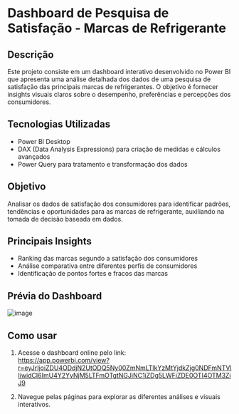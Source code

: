 # Dashboard de Pesquisa de Satisfação - Marcas de Refrigerante

## Descrição
Este projeto consiste em um dashboard interativo desenvolvido no Power BI que apresenta uma análise detalhada dos dados de uma pesquisa de satisfação das principais marcas de refrigerantes. O objetivo é fornecer insights visuais claros sobre o desempenho, preferências e percepções dos consumidores.

## Tecnologias Utilizadas
- Power BI Desktop  
- DAX (Data Analysis Expressions) para criação de medidas e cálculos avançados  
- Power Query para tratamento e transformação dos dados

## Objetivo
Analisar os dados de satisfação dos consumidores para identificar padrões, tendências e oportunidades para as marcas de refrigerante, auxiliando na tomada de decisão baseada em dados.

## Principais Insights
- Ranking das marcas segundo a satisfação dos consumidores  
- Análise comparativa entre diferentes perfis de consumidores  
- Identificação de pontos fortes e fracos das marcas

## Prévia do Dashboard

![image](https://github.com/user-attachments/assets/3f6e2881-d784-46ce-aa88-e3f91281e908)


## Como usar
1. Acesse o dashboard online pelo link:  
https://app.powerbi.com/view?r=eyJrIjoiZDU4ODdjN2UtODQ5Ny00ZmNmLTlkYzMtYjdkZjg0NDFmNTVlIiwidCI6ImU4Y2YyNjM5LTFmOTgtNGJiNC1iZDg5LWFiZDE0OTI4OTM3ZiJ9

2. Navegue pelas páginas para explorar as diferentes análises e visuais interativos.  
